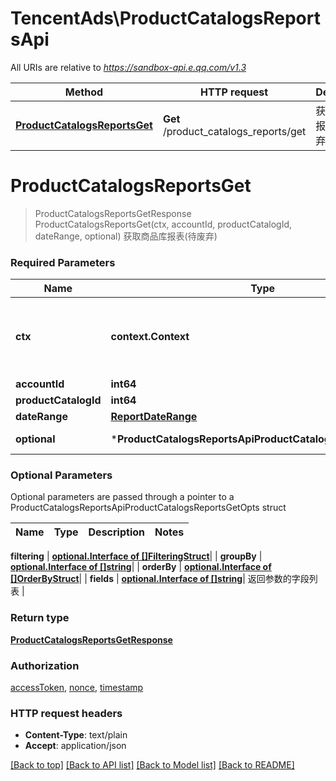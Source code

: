 # TencentAds\ProductCatalogsReportsApi

All URIs are relative to *https://sandbox-api.e.qq.com/v1.3*

Method | HTTP request | Description
------------- | ------------- | -------------
[**ProductCatalogsReportsGet**](ProductCatalogsReportsApi.md#ProductCatalogsReportsGet) | **Get** /product_catalogs_reports/get | 获取商品库报表(待废弃)


# **ProductCatalogsReportsGet**
> ProductCatalogsReportsGetResponse ProductCatalogsReportsGet(ctx, accountId, productCatalogId, dateRange, optional)
获取商品库报表(待废弃)

### Required Parameters

Name | Type | Description  | Notes
------------- | ------------- | ------------- | -------------
 **ctx** | **context.Context** | context for authentication, logging, cancellation, deadlines, tracing, etc.
  **accountId** | **int64**|  | 
  **productCatalogId** | **int64**|  | 
  **dateRange** | [**ReportDateRange**](ReportDateRange.md)|  | 
 **optional** | ***ProductCatalogsReportsApiProductCatalogsReportsGetOpts** | optional parameters | nil if no parameters

### Optional Parameters
Optional parameters are passed through a pointer to a ProductCatalogsReportsApiProductCatalogsReportsGetOpts struct

Name | Type | Description  | Notes
------------- | ------------- | ------------- | -------------



 **filtering** | [**optional.Interface of []FilteringStruct**](FilteringStruct.md)|  | 
 **groupBy** | [**optional.Interface of []string**](string.md)|  | 
 **orderBy** | [**optional.Interface of []OrderByStruct**](OrderByStruct.md)|  | 
 **fields** | [**optional.Interface of []string**](string.md)| 返回参数的字段列表 | 

### Return type

[**ProductCatalogsReportsGetResponse**](ProductCatalogsReportsGetResponse.md)

### Authorization

[accessToken](../README.md#accessToken), [nonce](../README.md#nonce), [timestamp](../README.md#timestamp)

### HTTP request headers

 - **Content-Type**: text/plain
 - **Accept**: application/json

[[Back to top]](#) [[Back to API list]](../README.md#documentation-for-api-endpoints) [[Back to Model list]](../README.md#documentation-for-models) [[Back to README]](../README.md)


